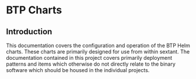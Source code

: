 # BTP Charts

## Introduction

This documentation covers the configuration and operation of the BTP Helm
charts.  These charts are primarily designed for use from within sextant. The
documentation contained in this project covers primarily deployment patterns
and items which otherwise do not directly relate to the binary software which
should be housed in the individual projects.
